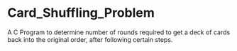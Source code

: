 # Card_Shuffling_Problem
A C Program to determine number of rounds required to get a deck of cards back into the original order, after following certain steps.
